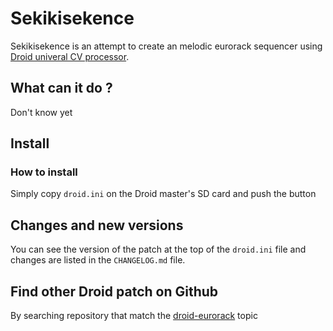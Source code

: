 # Sekikisekence

Sekikisekence is an attempt to create an melodic eurorack sequencer
using [Droid univeral CV processor](https://shop.dermannmitdermaschine.de/pages/droid-universal-cv-processor).

## What can it do ?

Don't know yet

## Install

### How to install

Simply copy `droid.ini` on the Droid master's SD card and push the button

## Changes and new versions

You can see the version of the patch at the top of the `droid.ini` file and
changes are listed in the `CHANGELOG.md` file.

## Find other Droid patch on Github

By searching repository that match the [droid-eurorack](https://github.com/topics/droid-eurorack) topic
